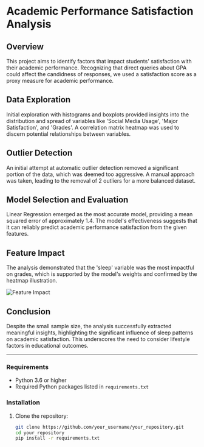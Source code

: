 
# Academic Performance Satisfaction Analysis

## Overview
This project aims to identify factors that impact students' satisfaction with their academic performance. Recognizing that direct queries about GPA could affect the candidness of responses, we used a satisfaction score as a proxy measure for academic performance.

## Data Exploration
Initial exploration with histograms and boxplots provided insights into the distribution and spread of variables like 'Social Media Usage', 'Major Satisfaction', and 'Grades'. A correlation matrix heatmap was used to discern potential relationships between variables.

## Outlier Detection
An initial attempt at automatic outlier detection removed a significant portion of the data, which was deemed too aggressive. A manual approach was taken, leading to the removal of 2 outliers for a more balanced dataset.

## Model Selection and Evaluation
Linear Regression emerged as the most accurate model, providing a mean squared error of approximately 1.4. The model's effectiveness suggests that it can reliably predict academic performance satisfaction from the given features.

## Feature Impact
The analysis demonstrated that the 'sleep' variable was the most impactful on grades, which is supported by the model's weights and confirmed by the heatmap illustration.

![Feature Impact](plot0.35.png)

## Conclusion
Despite the small sample size, the analysis successfully extracted meaningful insights, highlighting the significant influence of sleep patterns on academic satisfaction. This underscores the need to consider lifestyle factors in educational outcomes.

---
### Requirements

- Python 3.6 or higher
- Required Python packages listed in `requirements.txt`

### Installation

1. Clone the repository:
   ```bash
   git clone https://github.com/your_username/your_repository.git
   cd your_repository
   pip install -r requirements.txt